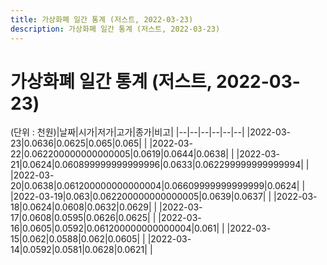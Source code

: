 ```yaml
---
title: 가상화폐 일간 통계 (저스트, 2022-03-23)
description: 가상화폐 일간 통계 (저스트, 2022-03-23)
---
```


가상화폐 일간 통계 (저스트, 2022-03-23)
===

(단위 : 천원)|날짜|시가|저가|고가|종가|비고|
|--|--|--|--|--|--|
|2022-03-23|0.0636|0.0625|0.065|0.065|    |
|2022-03-22|0.062200000000000005|0.0619|0.0644|0.0638|    |
|2022-03-21|0.0624|0.060899999999999996|0.0633|0.062299999999999994|    |
|2022-03-20|0.0638|0.061200000000000004|0.06609999999999999|0.0624|    |
|2022-03-19|0.063|0.062200000000000005|0.0639|0.0637|    |
|2022-03-18|0.0624|0.0608|0.0632|0.0629|    |
|2022-03-17|0.0608|0.0595|0.0626|0.0625|    |
|2022-03-16|0.0605|0.0592|0.061200000000000004|0.061|    |
|2022-03-15|0.062|0.0588|0.062|0.0605|    |
|2022-03-14|0.0592|0.0581|0.0628|0.0621|    |
